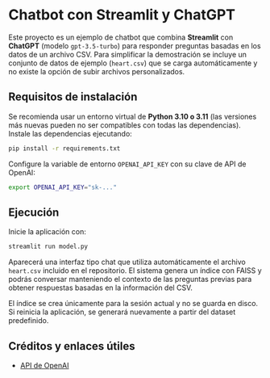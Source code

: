 # Chatbot con Streamlit y ChatGPT

Este proyecto es un ejemplo de chatbot que combina **Streamlit** con **ChatGPT** (modelo ``gpt-3.5-turbo``) para responder preguntas basadas en los datos de un archivo CSV. Para simplificar la demostración se incluye un conjunto de datos de ejemplo (``heart.csv``) que se carga automáticamente y no existe la opción de subir archivos personalizados.

## Requisitos de instalación

Se recomienda usar un entorno virtual de **Python 3.10 o 3.11** (las versiones más nuevas
pueden no ser compatibles con todas las dependencias).
Instale las dependencias ejecutando:

```bash
pip install -r requirements.txt
```

Configure la variable de entorno `OPENAI_API_KEY` con su clave de API de OpenAI:

```bash
export OPENAI_API_KEY="sk-..."
```


## Ejecución

Inicie la aplicación con:

```bash
streamlit run model.py
```

Aparecerá una interfaz tipo chat que utiliza automáticamente el archivo ``heart.csv`` incluido en el repositorio. El sistema genera un índice con FAISS y podrás conversar manteniendo el contexto de las preguntas previas para obtener respuestas basadas en la información del CSV.

El índice se crea únicamente para la sesión actual y no se guarda en disco. Si reinicia la aplicación, se generará nuevamente a partir del dataset predefinido.

## Créditos y enlaces útiles

- [API de OpenAI](https://platform.openai.com/docs/api-reference)
